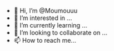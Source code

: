 - 👋 Hi, I’m @Moumouuu
- 👀 I’m interested in ...
- 🌱 I’m currently learning ...
- 💞️ I’m looking to collaborate on ...
- 📫 How to reach me...
